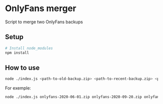 # OnlyFans merger

Script to merge two OnlyFans backups

## Setup
```sh
# Install node_modules
npm install
```

## How to use
```sh
node ./index.js <path-to-old-backup.zip> <path-to-recent-backup.zip> <path-to-merged-backup.zip>
```

For exemple:
```sh
node ./index.js onlyfans-2020-06-01.zip onlyfans-2020-09-20.zip onlyfans-merged.zip
```